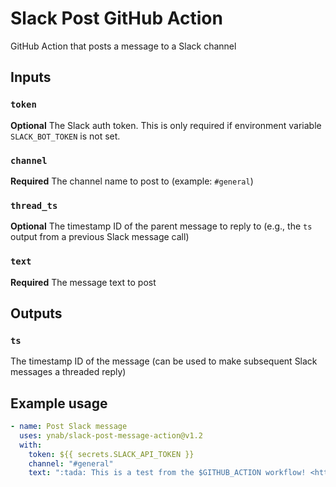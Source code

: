 # Slack Post GitHub Action

GitHub Action that posts a message to a Slack channel

## Inputs

### `token`

**Optional** The Slack auth token.  This is only required if environment variable `SLACK_BOT_TOKEN` is not set.

### `channel`

**Required** The channel name to post to (example: `#general`)

### `thread_ts`

**Optional** The timestamp ID of the parent message to reply to (e.g., the `ts` output from a previous Slack message call)

### `text`

**Required** The message text to post

## Outputs

### `ts`

The timestamp ID of the message (can be used to make subsequent Slack messages a threaded reply)

## Example usage

```yaml
- name: Post Slack message
  uses: ynab/slack-post-message-action@v1.2
  with:
    token: ${{ secrets.SLACK_API_TOKEN }}
    channel: "#general"
    text: ":tada: This is a test from the $GITHUB_ACTION workflow! <https://github.com/ynab/slack-post-message-action|Action Documentation>"
```
